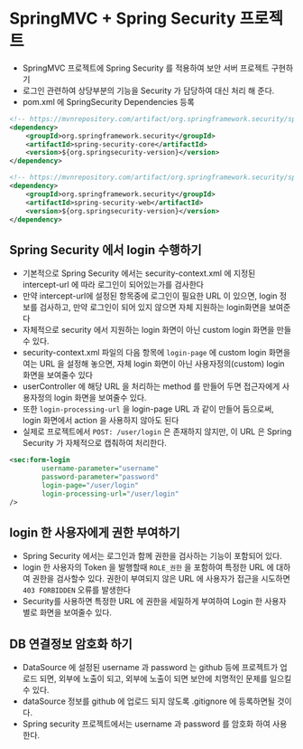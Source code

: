 # SpringMVC + Spring Security 프로젝트
- SpringMVC 프로젝트에 Spring Security 를 적용하여 보안 서버 프로젝트 구현하기
- 로그인 관련하여 상당부분의 기능을 Security 가 담당하여 대신 처리 해 준다.
- pom.xml 에 SpringSecurity Dependencies 등록
```xml
<!-- https://mvnrepository.com/artifact/org.springframework.security/spring-security-core -->
<dependency>
	<groupId>org.springframework.security</groupId>
	<artifactId>spring-security-core</artifactId>
	<version>${org.springsecurity-version}</version>
</dependency>

<!-- https://mvnrepository.com/artifact/org.springframework.security/spring-security-web -->
<dependency>
	<groupId>org.springframework.security</groupId>
	<artifactId>spring-security-web</artifactId>
	<version>${org.springsecurity-version}</version>
</dependency>
```		

## Spring Security 에서 login 수행하기
- 기본적으로 Spring Security 에서는 security-context.xml 에 지정된 intercept-url 에 따라 로그인이 되어있는가를 검사한다
- 만약 intercept-url에 설정된 항목중에 로그인이 필요한 URL 이 있으면, login 정보를 검사하고, 만약 로그인이 되어 있지 않으면 자체 지원하는 login화면을 보여준다
- 자체적으로 security 에서 지원하는 login 화면이 아닌 custom login 화면을 만들수 있다.
- security-context.xml 파일의 다음 항목에 `login-page` 에 custom login 화면을 여는 URL 을 설정해 놓으면, 자체 login 화면이 아닌 사용자정의(custom) login 화면을 보여줄수 있다
- userController 에 해당 URL 을 처리하는 method 를 만들어 두면 접근자에게 사용자정의 login 화면을 보여줄수 있다.
- 또한 `login-processing-url` 을 login-page URL 과 같이 만들어 둠으로써, login 화면에서 action 을 사용하지 않아도 된다
- 실제로 프로젝트에서 `POST: /user/login` 은 존재하지 않지만, 이 URL 은 Spring Security 가 자체적으로 캡춰하여 처리한다.
```xml
<sec:form-login 
		username-parameter="username"
		password-parameter="password" 
		login-page="/user/login"
		login-processing-url="/user/login"
/>

```

## login 한 사용자에게 권한 부여하기
- Spring Security 에서는 로그인과 함께 권한을 검사하는 기능이 포함되어 있다.
- login 한 사용자의 Token 을 발행할때 `ROLE_권한` 을 포함하여
특정한 URL 에 대하여 권한을 검사할수 있다. 권한이 부여되지 않은 URL 에 사용자가 접근을 시도하면 `403 FORBIDDEN` 오류를 발생한다
- Security를 사용하면 특정한 URL 에 권한을 세밀하게 부여하여 Login 한 사용자 별로 화면을 보여줄수 있다.


## DB 연결정보 암호화 하기
- DataSource 에 설정된 username 과 password 는 github 등에 프로젝트가 업로드 되면, 외부에 노출이 되고,  외부에 노출이 되면 보안에 치명적인 문제를 일으킬수 있다.
- dataSource 정보를 github 에 업로드 되지 않도록 .gitignore 에 등록하면될 것이다.
- Spring security 프로젝트에서는 username 과 password 를 암호화 하여 사용한다.
